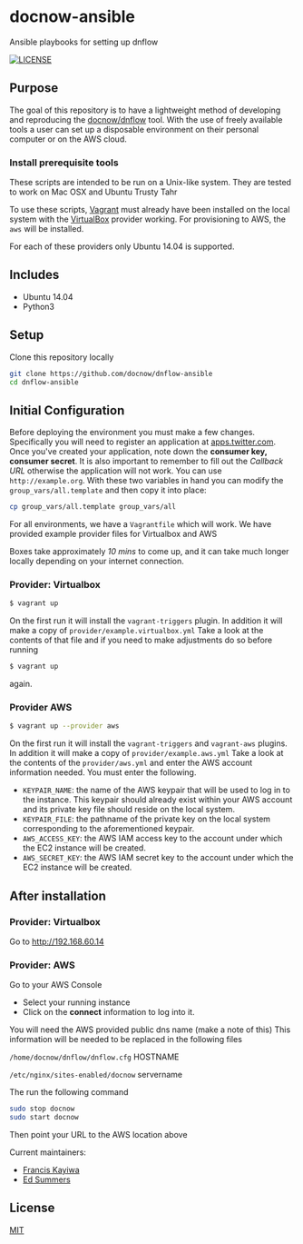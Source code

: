 # docnow-ansible
Ansible playbooks for setting up dnflow

[![LICENSE](https://img.shields.io/badge/license-MIT-blue.svg?style=flat-square)](./LICENSE)

## Purpose

The goal of this repository is to have a lightweight method of developing and reproducing the [docnow/dnflow](https://github.com/docnow/dnflow) tool. With the use of freely available tools a user can set up a disposable environment on their personal computer or on the AWS cloud.

### Install prerequisite tools 

These scripts are intended to be run on a Unix-like system. They are tested to work on Mac OSX and Ubuntu Trusty Tahr

To use these scripts, [Vagrant](https://vagrantup.com) must already have been installed on the local system with the [VirtualBox](https://virtualbox.org) provider working. For provisioning to AWS, the `aws` will be installed. 

For each of these providers only Ubuntu 14.04 is supported. 

## Includes

- Ubuntu 14.04
- Python3

## Setup

Clone this repository locally

```bash
git clone https://github.com/docnow/dnflow-ansible
cd dnflow-ansible
```


## Initial Configuration

Before deploying the environment you must make a few changes. Specifically you will need to register an application at [apps.twitter.com](https://apps.twitter.com). Once you've created your application, note down the **consumer key, consumer secret**. It is also important to remember to fill out the _Callback URL_ otherwise the application will not work. You can use `http://example.org`.  With these two variables in hand you can modify the `group_vars/all.template` and then copy it into place:

```bash
cp group_vars/all.template group_vars/all
```

For all environments, we have a `Vagrantfile` which will work. We have provided example provider files for Virtualbox and AWS


Boxes take approximately _10 mins_ to come up, and it can take much longer locally depending on your internet connection.

### Provider: Virtualbox

```bash
$ vagrant up
```

On the first run it will install the `vagrant-triggers` plugin. In addition it will make a copy of `provider/example.virtualbox.yml` Take a look at the contents of that file and if you need to make adjustments do so before running


```bash
$ vagrant up
```

again.

### Provider AWS


```bash
$ vagrant up --provider aws
```
On the first run it will install the `vagrant-triggers` and `vagrant-aws` plugins. In addition it will make a copy of `provider/example.aws.yml` Take a look at the contents of the `provider/aws.yml` and enter the AWS account information needed. You must enter the following.

* `KEYPAIR_NAME`: the name of the AWS keypair that will be used to log in to the instance. This keypair should already exist within your AWS account and its private key file should reside on the local system.
* `KEYPAIR_FILE`: the pathname of the private key on the local system corresponding to the aforementioned keypair.
* `AWS_ACCESS_KEY`: the AWS IAM access key to the account under which the EC2 instance will be created.
* `AWS_SECRET_KEY`: the AWS IAM secret key to the account under which the EC2 instance will be created.


## After installation

### Provider: Virtualbox

Go to http://192.168.60.14

### Provider: AWS

Go to your AWS Console

* Select your running instance
* Click on the **connect** information to log into it.

You will need the AWS provided public dns name (make a note of this) This information will be needed to be replaced in the following files

`/home/docnow/dnflow/dnflow.cfg` HOSTNAME 

`/etc/nginx/sites-enabled/docnow` servername

The run the following command

```bash
sudo stop docnow
sudo start docnow
```

Then point your URL to the AWS location above

Current maintainers:

* [Francis Kayiwa](https://github.com/kayiwa)
* [Ed Summers](https://github.com/edsu)

## License

[MIT](https://opensource.org/licenses/MIT)
